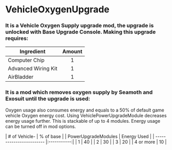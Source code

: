 # VehicleOxygenUpgrade

### It is a Vehicle Oxygen Supply upgrade mod, the upgrade is unlocked with Base Upgrade Console. Making this upgrade requires:

| Ingredient          | Amount |
| ------------------- |:------:|
| Computer Chip       | 1      |
| Advanced Wiring Kit | 1      |
| AirBladder          | 1      |

### It is a mod which removes oxygen supply by Seamoth and Exosuit until the upgrade is used:

Oxygen usage also consumes energy and equals to a 50% of default game vehicle Oxygen energy cost. Using VehiclePowerUpgradeModule decreases energy usage further. This is stackable of up to 4 modules. Energy usage can be turned off in mod options.

|       # of Vehicle-      |  % of base  |
|   PowerUpgradeModules    | Energy Used |
| ------------------------ |:-----------:|
| 1                        |    40       |
| 2                        |    30       |
| 3                        |    20       |
| 4 or more                |    10       |

